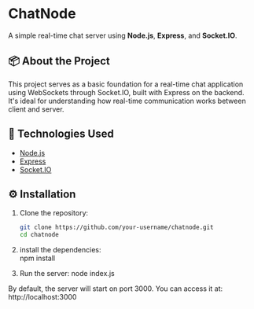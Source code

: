 # ChatNode

A simple real-time chat server using **Node.js**, **Express**, and **Socket.IO**.

## 📦 About the Project

This project serves as a basic foundation for a real-time chat application using WebSockets through Socket.IO, built with Express on the backend. It's ideal for understanding how real-time communication works between client and server.

## 🚀 Technologies Used

- [Node.js](https://nodejs.org/)
- [Express](https://expressjs.com/)
- [Socket.IO](https://socket.io/)

## ⚙️ Installation

1. Clone the repository:
   ```bash
   git clone https://github.com/your-username/chatnode.git
   cd chatnode

2. install the dependencies:   
    npm install

3. Run the server:
    node index.js

By default, the server will start on port 3000. You can access it at:
http://localhost:3000
